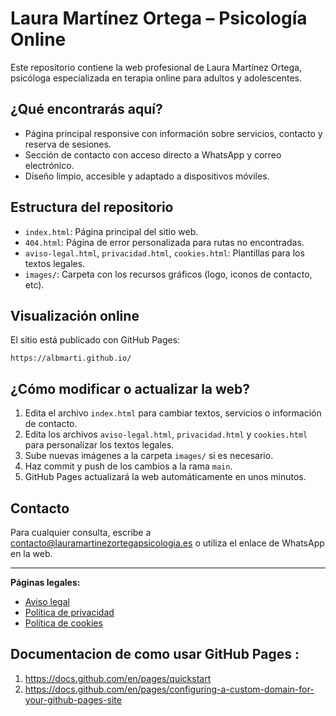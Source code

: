 # Laura Martínez Ortega – Psicología Online

Este repositorio contiene la web profesional de Laura Martínez Ortega, psicóloga especializada en terapia online para adultos y adolescentes.

## ¿Qué encontrarás aquí?
- Página principal responsive con información sobre servicios, contacto y reserva de sesiones.
- Sección de contacto con acceso directo a WhatsApp y correo electrónico.
- Diseño limpio, accesible y adaptado a dispositivos móviles.

## Estructura del repositorio
- `index.html`: Página principal del sitio web.
- `404.html`: Página de error personalizada para rutas no encontradas.
- `aviso-legal.html`, `privacidad.html`, `cookies.html`: Plantillas para los textos legales.
- `images/`: Carpeta con los recursos gráficos (logo, iconos de contacto, etc).

## Visualización online
El sitio está publicado con GitHub Pages:

```
https://albmarti.github.io/
```

## ¿Cómo modificar o actualizar la web?
1. Edita el archivo `index.html` para cambiar textos, servicios o información de contacto.
2. Edita los archivos `aviso-legal.html`, `privacidad.html` y `cookies.html` para personalizar los textos legales.
3. Sube nuevas imágenes a la carpeta `images/` si es necesario.
4. Haz commit y push de los cambios a la rama `main`.
5. GitHub Pages actualizará la web automáticamente en unos minutos.

## Contacto
Para cualquier consulta, escribe a contacto@lauramartinezortegapsicologia.es o utiliza el enlace de WhatsApp en la web.

---
**Páginas legales:**
- [Aviso legal](aviso-legal.html)
- [Política de privacidad](privacidad.html)
- [Política de cookies](cookies.html)


## Documentacion de como usar GitHub Pages :
1. https://docs.github.com/en/pages/quickstart
2. https://docs.github.com/en/pages/configuring-a-custom-domain-for-your-github-pages-site